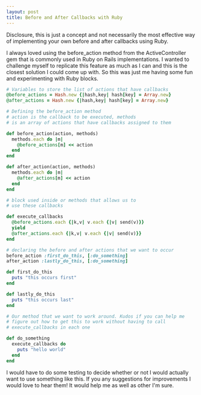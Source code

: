 ```yaml
---
layout: post
title: Before and After Callbacks with Ruby
---
```



Disclosure, this is just a concept and not necessarily the most effective way of implementing your own before and after callbacks using Ruby.

I always loved using the before_action method from the ActiveController gem that is commonly used in Ruby on Rails implementations. I wanted to challenge myself to replicate this feature as much as I can and this is the closest solution I could come up with. So this was just me having some fun and experimenting with Ruby blocks.

```ruby
# Variables to store the list of actions that have callbacks
@before_actions = Hash.new {|hash,key| hash[key] = Array.new}
@after_actions = Hash.new {|hash,key| hash[key] = Array.new}

# Defining the before_action method
# action is the callback to be executed, methods
# is an array of actions that have callbacks assigned to them

def before_action(action, methods)
  methods.each do |m|
    @before_actions[m] << action
  end
end

def after_action(action, methods)
  methods.each do |m|
    @after_actions[m] << action
  end
end

# block used inside or methods that allows us to
# use these callbacks

def execute_callbacks
  @before_actions.each {|k,v| v.each {|v| send(v)}}
  yield
  @after_actions.each {|k,v| v.each {|v| send(v)}}
end

# declaring the before and after actions that we want to occur
before_action :first_do_this, [:do_something]
after_action :lastly_do_this, [:do_something]

def first_do_this
  puts "this occurs first"
end

def lastly_do_this
  puts "this occurs last"
end

# Our method that we want to work around. Kudos if you can help me
# figure out how to get this to work without having to call
# execute_callbacks in each one

def do_something
  execute_callbacks do
    puts "hello world"
  end
end
```

I would have to do some testing to decide whether or not I would actually want to use something like this. If you any suggestions for improvements I would love to hear them! It would help me as well as other I'm sure.

